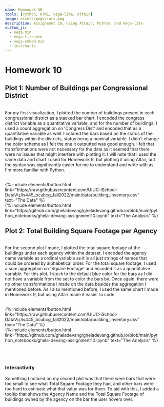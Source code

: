 ```yaml
---
name: Homework 10
tools: [Python, HTML, vega-lite, Altair]
image: assets/pngs/cars.png
description: Assignment 10, using Altair, Python, and Vega-lite
custom_js:
  - vega.min
  - vega-lite.min
  - vega-embed.min
  - justcharts
---
```


# Homework 10

## Plot 1: Number of Buildings per Congressional District

<br />
For my first visualization, I plotted the number of buildings present in each congressional district as a stacked bar chart. I encoded the congress district variable as a quantitative variable, and for the number of buildings, I used a count aggregation on 'Congress Dist' and encoded that as a quantitative variable as well. I colored the bars based on the status of the buildings within the districts, status being a nominal variable. I didn't change the color scheme as I felt the one it outputted was good enough. I felt that transformations were not necessary for the data as it seemed that there were no issues that might interfere with plotting it. I will note that I used the same data and chart I used for Homework 9, but plotting it using Altair, but the syntax was significantly easier for me to understand and write with as I'm more familiar with Python.
<br /><br />

<vegachart schema-url="{{ site.baseurl }}/assets/json/bar_buildings.json" style="width: 100%"></vegachart>

<div class="left">
{% include elements/button.html link="https://raw.githubusercontent.com/UIUC-iSchool-DataViz/is445_bcubcg_fall2022/main/data/building_inventory.csv" text="The Data" %}
</div>

<div class="right">
{% include elements/button.html link="https://github.com/gheladevang/gheladevang.github.io/blob/main/python_notebooks/ghela-devang-assignment10.ipynb" text="The Analysis" %}
</div>


## Plot 2: Total Building Square Footage per Agency

<br />
For the second plot I made, I plotted the total square footage of the buildings under each agency within the dataset. I encoded the agency name variable as a ordinal variable as it is all just strings of names that could be ordered by alphabetical order. For the total square footage, I used a sum aggregation on 'Square Footage' and encoded it as a quantitative variable. For this plot, I stuck to the default blue color for the bars as I did not have a variable from the set to color the bars by. Once again, there were no other transformations I made on the data besides the aggregation I mentioned before. As I also mentioned before, I used the same chart I made in Homework 9, but using Altair made it easier to code.
<br /><br />

<vegachart schema-url="{{ site.baseurl }}/assets/json/bar_buildings2.json" style="width: 100%"></vegachart>

<div class="left">
{% include elements/button.html link="https://raw.githubusercontent.com/UIUC-iSchool-DataViz/is445_bcubcg_fall2022/main/data/building_inventory.csv" text="The Data" %}
</div>

<div class="right">
{% include elements/button.html link="https://github.com/gheladevang/gheladevang.github.io/blob/main/python_notebooks/ghela-devang-assignment10.ipynb" text="The Analysis" %}
</div>

<br /><br />
### Interactivity

Something I noticed on my second plot was that there were bars that were too small to see what Total Square Footage they had, and other bars were too hard to estimate what that value was for them. To aid with this, I added a tooltip that shows the Agency Name and the Total Square Footage of buildings owned by the agency on the bar the user hovers over.